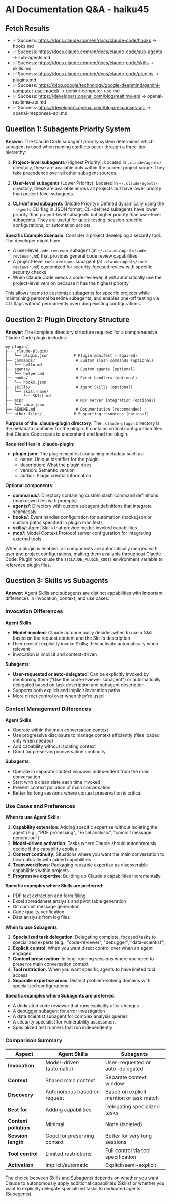 # AI Documentation Q&A - haiku45

## Fetch Results

- ✅ Success: <https://docs.claude.com/en/docs/claude-code/hooks> → hooks.md
- ✅ Success: <https://docs.claude.com/en/docs/claude-code/sub-agents> → sub-agents.md
- ✅ Success: <https://docs.claude.com/en/docs/claude-code/skills> → skills.md
- ✅ Success: <https://docs.claude.com/en/docs/claude-code/plugins> → plugins.md
- ✅ Success: <https://blog.google/technology/google-deepmind/gemini-computer-use-model/> → gemini-computer-use.md
- ✅ Success: <https://developers.openai.com/blog/realtime-api> → openai-realtime-api.md
- ✅ Success: <https://developers.openai.com/blog/responses-api> → openai-responses-api.md

## Question 1: Subagents Priority System

**Answer**: The Claude Code subagent priority system determines which subagent is used when naming conflicts occur through a three-tier hierarchy:

1. **Project-level subagents** (Highest Priority): Located in `.claude/agents/` directory, these are available only within the current project scope. They take precedence over all other subagent sources.

2. **User-level subagents** (Lower Priority): Located in `~/.claude/agents/` directory, these are available across all projects but have lower priority than project-level subagents.

3. **CLI-defined subagents** (Middle Priority): Defined dynamically using the `--agents` CLI flag in JSON format, CLI-defined subagents have lower priority than project-level subagents but higher priority than user-level subagents. They are useful for quick testing, session-specific configurations, or automation scripts.

**Specific Example Scenario**:
Consider a project developing a security tool. The developer might have:

- A user-level `code-reviewer` subagent (at `~/.claude/agents/code-reviewer.md`) that provides general code review capabilities
- A project-level `code-reviewer` subagent (at `.claude/agents/code-reviewer.md`) customized for security-focused review with specific security checks
- When Claude Code needs a code reviewer, it will automatically use the project-level version because it has the highest priority

This allows teams to customize subagents for specific projects while maintaining personal baseline subagents, and enables one-off testing via CLI flags without permanently overriding existing configurations.

## Question 2: Plugin Directory Structure

**Answer**: The complete directory structure required for a comprehensive Claude Code plugin includes:

```
my-plugin/
├── .claude-plugin/
│   └── plugin.json           # Plugin manifest (required)
├── commands/                  # Custom slash commands (optional)
│   └── hello.md
├── agents/                    # Custom agents (optional)
│   └── helper.md
├── hooks/                     # Event handlers (optional)
│   └── hooks.json
├── skills/                    # Agent Skills (optional)
│   └── skill-name/
│       └── SKILL.md
├── mcp/                       # MCP server integration (optional)
│   └── .mcp.json
├── README.md                  # Documentation (recommended)
└── other-files/              # Supporting resources (optional)
```

**Purpose of the .claude-plugin directory**:
The `.claude-plugin` directory is the metadata container for the plugin. It contains critical configuration files that Claude Code reads to understand and load the plugin.

**Required files in .claude-plugin**:

- **plugin.json**: The plugin manifest containing metadata such as:
  - name: Unique identifier for the plugin
  - description: What the plugin does
  - version: Semantic version
  - author: Plugin creator information

**Optional components**:

- **commands/**: Directory containing custom slash command definitions (markdown files with prompts)
- **agents/**: Directory with custom subagent definitions that integrate seamlessly
- **hooks/**: Event handler configuration for automation (hooks.json or custom paths specified in plugin manifest)
- **skills/**: Agent Skills that provide model-invoked capabilities
- **mcp/**: Model Context Protocol server configuration for integrating external tools

When a plugin is enabled, all components are automatically merged with user and project configurations, making them available throughout Claude Code. Plugin hooks use the `${CLAUDE_PLUGIN_ROOT}` environment variable to reference plugin files.

## Question 3: Skills vs Subagents

**Answer**: Agent Skills and subagents are distinct capabilities with important differences in invocation, context, and use cases:

### Invocation Differences

**Agent Skills**:

- **Model-invoked**: Claude autonomously decides when to use a Skill based on the request content and the Skill's description
- User doesn't explicitly invoke Skills; they activate automatically when relevant
- Invocation is implicit and context-driven

**Subagents**:

- **User-requested or auto-delegated**: Can be explicitly invoked by mentioning them ("Use the code-reviewer subagent") or automatically delegated based on task description and subagent description
- Supports both explicit and implicit invocation paths
- More direct control over when they're used

### Context Management Differences

**Agent Skills**:

- Operate within the main conversation context
- Use progressive disclosure to manage context efficiently (files loaded only when needed)
- Add capability without isolating context
- Good for preserving conversation continuity

**Subagents**:

- Operate in separate context windows independent from the main conversation
- Start with a clean slate each time invoked
- Prevent context pollution of main conversation
- Better for long sessions where context preservation is critical

### Use Cases and Preferences

**When to use Agent Skills**:

1. **Capability extension**: Adding specific expertise without isolating the agent (e.g., "PDF processing", "Excel analysis", "commit message generation")
2. **Model-driven activation**: Tasks where Claude should autonomously decide if the capability applies
3. **Context continuity**: Situations where you want the main conversation to flow naturally with added capabilities
4. **Team workflows**: Packaging reusable expertise as discoverable capabilities within projects
5. **Progressive expertise**: Building up Claude's capabilities incrementally

**Specific examples where Skills are preferred**:

- PDF text extraction and form filling
- Excel spreadsheet analysis and pivot table generation
- Git commit message generation
- Code quality verification
- Data analysis from log files

**When to use Subagents**:

1. **Specialized task delegation**: Delegating complete, focused tasks to specialized experts (e.g., "code-reviewer", "debugger", "data-scientist")
2. **Explicit control**: When you want direct control over when an agent engages
3. **Context preservation**: In long-running sessions where you need to preserve main conversation context
4. **Tool restriction**: When you want specific agents to have limited tool access
5. **Separate expertise areas**: Distinct problem-solving domains with specialized configurations

**Specific examples where Subagents are preferred**:

- A dedicated code reviewer that runs explicitly after changes
- A debugger subagent for error investigation
- A data scientist subagent for complex analysis queries
- A security specialist for vulnerability assessment
- Specialized test runners that run independently

### Comparison Summary

| Aspect                | Agent Skills                | Subagents                               |
| --------------------- | --------------------------- | --------------------------------------- |
| **Invocation**        | Model-driven (automatic)    | User-requested or auto-delegated        |
| **Context**           | Shared main context         | Separate context window                 |
| **Discovery**         | Autonomous based on request | Based on explicit mention or task match |
| **Best for**          | Adding capabilities         | Delegating specialized tasks            |
| **Context pollution** | Minimal                     | None (isolated)                         |
| **Session length**    | Good for preserving context | Better for very long sessions           |
| **Tool control**      | Limited restrictions        | Full control via tool specification     |
| **Activation**        | Implicit/automatic          | Explicit/semi-explicit                  |

The choice between Skills and Subagents depends on whether you want Claude to autonomously apply additional capabilities (Skills) or whether you want to explicitly delegate specialized tasks to dedicated agents (Subagents).
